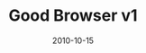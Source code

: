 ---
title: "Good Browser v1"
description: "Make Meaningful Connections"
date: "2010-10-15"
contact: "jcramer@mozilla.com"

product:
  -
    name: "Good Browser"
    icon: "./images/icon.svg"
    hero:
      -
        title: "Earn money for a good cause—just by surfing the web."
        text: "We’ll donate to it whenever you click on a browser ad."
        cta: "Get Started"
        image: "./images/good-browser-v1-hero.png"
    facets:
      -
        title: "Support your cause"
        text: "Find an organization you want to support, then choose one of its current fundraising goals."
        image: "./images/good-browser-v1-facet-1.png"
      -
        title: "Do it anytime, anywhere"
        text: "Earn money across all your devices. One extension does it all, securely. Just download once, and you’re set!"
        image: "./images/good-browser-v1-facet-2.png"
      -
        title: "Care better together"
        text: "Connect with local or global teams around your cause and organization. Track your team’s progress."
        image: "./images/good-browser-v1-facet-3.png"
      -
        title: "Share the good"
        text: "Share your cause with friends. And invite them to join!"
        image: "./images/good-browser-v1-facet-4.png"
---